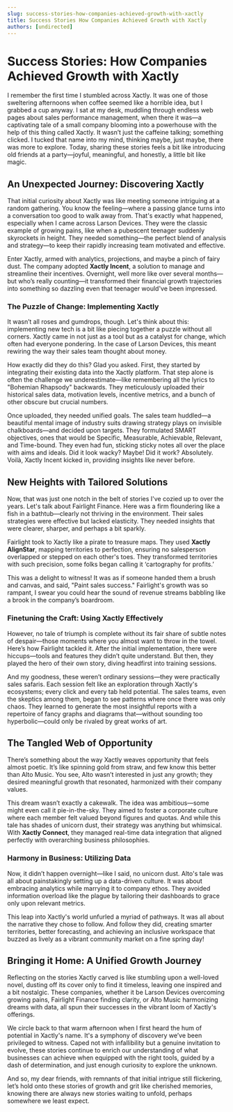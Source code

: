 ```yaml
---
slug: success-stories-how-companies-achieved-growth-with-xactly
title: Success Stories How Companies Achieved Growth with Xactly
authors: [undirected]
---
```



# Success Stories: How Companies Achieved Growth with Xactly

I remember the first time I stumbled across Xactly. It was one of those sweltering afternoons when coffee seemed like a horrible idea, but I grabbed a cup anyway. I sat at my desk, muddling through endless web pages about sales performance management, when there it was—a captivating tale of a small company blooming into a powerhouse with the help of this thing called Xactly. It wasn’t just the caffeine talking; something clicked. I tucked that name into my mind, thinking maybe, just maybe, there was more to explore. Today, sharing these stories feels a bit like introducing old friends at a party—joyful, meaningful, and honestly, a little bit like magic.

## An Unexpected Journey: Discovering Xactly

That initial curiosity about Xactly was like meeting someone intriguing at a random gathering. You know the feeling—where a passing glance turns into a conversation too good to walk away from. That's exactly what happened, especially when I came across Larson Devices. They were the classic example of growing pains, like when a pubescent teenager suddenly skyrockets in height. They needed something—the perfect blend of analysis and strategy—to keep their rapidly increasing team motivated and effective.

Enter Xactly, armed with analytics, projections, and maybe a pinch of fairy dust. The company adopted **Xactly Incent**, a solution to manage and streamline their incentives. Overnight, well more like over several months—but who’s really counting—it transformed their financial growth trajectories into something so dazzling even that teenager would've been impressed.

### The Puzzle of Change: Implementing Xactly

It wasn’t all roses and gumdrops, though. Let's think about this: implementing new tech is a bit like piecing together a puzzle without all corners. Xactly came in not just as a tool but as a catalyst for change, which often had everyone pondering. In the case of Larson Devices, this meant rewiring the way their sales team thought about money.

How exactly did they do this? Glad you asked. First, they started by integrating their existing data into the Xactly platform. That step alone is often the challenge we underestimate—like remembering all the lyrics to "Bohemian Rhapsody" backwards. They meticulously uploaded their historical sales data, motivation levels, incentive metrics, and a bunch of other obscure but crucial numbers.

Once uploaded, they needed unified goals. The sales team huddled—a beautiful mental image of industry suits drawing strategy plays on invisible chalkboards—and decided upon targets. They formulated SMART objectives, ones that would be Specific, Measurable, Achievable, Relevant, and Time-bound. They even had fun, sticking sticky notes all over the place with aims and ideals. Did it look wacky? Maybe! Did it work? Absolutely. Voilà, Xactly Incent kicked in, providing insights like never before.

## New Heights with Tailored Solutions

Now, that was just one notch in the belt of stories I've cozied up to over the years. Let's talk about Fairlight Finance. Here was a firm floundering like a fish in a bathtub—clearly not thriving in the environment. Their sales strategies were effective but lacked elasticity. They needed insights that were clearer, sharper, and perhaps a bit sparkly.

Fairlight took to Xactly like a pirate to treasure maps. They used **Xactly AlignStar**, mapping territories to perfection, ensuring no salesperson overlapped or stepped on each other's toes. They transformed territories with such precision, some folks began calling it ‘cartography for profits.’

This was a delight to witness! It was as if someone handed them a brush and canvas, and said, "Paint sales success." Fairlight's growth was so rampant, I swear you could hear the sound of revenue streams babbling like a brook in the company’s boardroom.

### Finetuning the Craft: Using Xactly Effectively

However, no tale of triumph is complete without its fair share of subtle notes of despair—those moments where you almost want to throw in the towel. Here’s how Fairlight tackled it. After the initial implementation, there were hiccups—tools and features they didn’t quite understand. But then, they played the hero of their own story, diving headfirst into training sessions. 

And my goodness, these weren’t ordinary sessions—they were practically sales safaris. Each session felt like an exploration through Xactly's ecosystems; every click and every tab held potential. The sales teams, even the skeptics among them, began to see patterns where once there was only chaos. They learned to generate the most insightful reports with a repertoire of fancy graphs and diagrams that—without sounding too hyperbolic—could only be rivaled by great works of art.

## The Tangled Web of Opportunity

There’s something about the way Xactly weaves opportunity that feels almost poetic. It’s like spinning gold from straw, and few know this better than Alto Music. You see, Alto wasn’t interested in just any growth; they desired meaningful growth that resonated, harmonized with their company values.

This dream wasn’t exactly a cakewalk. The idea was ambitious—some might even call it pie-in-the-sky. They aimed to foster a corporate culture where each member felt valued beyond figures and quotas. And while this tale has shades of unicorn dust, their strategy was anything but whimsical. With **Xactly Connect**, they managed real-time data integration that aligned perfectly with overarching business philosophies.

### Harmony in Business: Utilizing Data

Now, it didn’t happen overnight—like I said, no unicorn dust. Alto's tale was all about painstakingly setting up a data-driven culture. It was about embracing analytics while marrying it to company ethos. They avoided information overload like the plague by tailoring their dashboards to grace only upon relevant metrics. 

This leap into Xactly's world unfurled a myriad of pathways. It was all about the narrative they chose to follow. And follow they did, creating smarter territories, better forecasting, and achieving an inclusive workspace that buzzed as lively as a vibrant community market on a fine spring day!

## Bringing it Home: A Unified Growth Journey

Reflecting on the stories Xactly carved is like stumbling upon a well-loved novel, dusting off its cover only to find it timeless, leaving one inspired and a bit nostalgic. These companies, whether it be Larson Devices overcoming growing pains, Fairlight Finance finding clarity, or Alto Music harmonizing dreams with data, all spun their successes in the vibrant loom of Xactly's offerings.

We circle back to that warm afternoon when I first heard the hum of potential in Xactly's name. It's a symphony of discovery we’ve been privileged to witness. Caped not with infallibility but a genuine invitation to evolve, these stories continue to enrich our understanding of what businesses can achieve when equipped with the right tools, guided by a dash of determination, and just enough curiosity to explore the unknown.

And so, my dear friends, with remnants of that initial intrigue still flickering, let’s hold onto these stories of growth and grit like cherished memories, knowing there are always new stories waiting to unfold, perhaps somewhere we least expect.